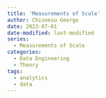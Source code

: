 ```yaml
---
title: 'Measurements of Scale'
author: Chionesu George
date: 2023-07-01
date-modified: last-modified
series: 
  - Measurements of Scale
categories:
  - Data Engineering
  - Theory
tags:
  - analytics
  - data
---
```

